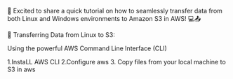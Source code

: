 🚀 Excited to share a quick tutorial on how to seamlessly transfer data from both Linux and Windows environments to Amazon S3 in AWS! 💻📤

🔹 Transferring Data from Linux to S3:

Using the powerful AWS Command Line Interface (CLI) 

1.InstaLL AWS CLI
2.Configure aws 
3. Copy files from your local machine to S3 in aws
